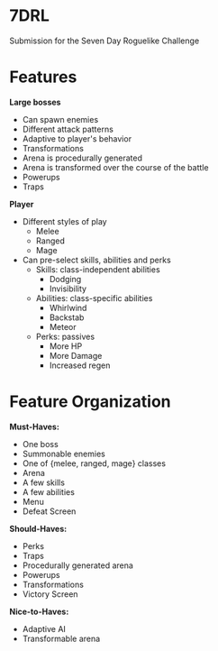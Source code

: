 7DRL
====

Submission for the Seven Day Roguelike Challenge

Features
====

**Large bosses**

- Can spawn enemies
- Different attack patterns
- Adaptive to player's behavior
- Transformations
- Arena is procedurally generated
- Arena is transformed over the course of the battle
- Powerups
- Traps

**Player**

- Different styles of play
    - Melee
    - Ranged
    - Mage
- Can pre-select skills, abilities and perks
    - Skills: class-independent abilities
        - Dodging
        - Invisibility
    - Abilities: class-specific abilities
        - Whirlwind
        - Backstab
        - Meteor
    - Perks: passives
        - More HP
        - More Damage
        - Increased regen

Feature Organization
====

**Must-Haves:**

- One boss
- Summonable enemies
- One of {melee, ranged, mage} classes
- Arena
- A few skills
- A few abilities
- Menu
- Defeat Screen

**Should-Haves:**

- Perks
- Traps
- Procedurally generated arena
- Powerups
- Transformations
- Victory Screen

**Nice-to-Haves:**

- Adaptive AI
- Transformable arena